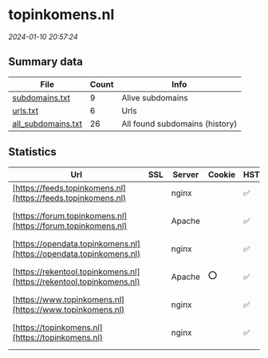 # topinkomens.nl
*2024-01-10 20:57:24*
## Summary data
| File       | Count | Info |
|------------|-------|------|
|[subdomains.txt](/data/topinkomens.nl/subdomains.txt)|9|Alive subdomains|
|[urls.txt](/data/topinkomens.nl/urls.txt)|6|Urls|
|[all_subdomains.txt](/data/topinkomens.nl/all_subdomains.txt)|26|All found subdomains (history)|
## Statistics
| Url | SSL | Server | Cookie | HSTS | CSP | XFO | XXP | RP | Tech |Title |
|------------|-------|------|------|------|------|------|------|------|------|------|
|[https://feeds.topinkomens.nl](https://feeds.topinkomens.nl)| |nginx| |:white_check_mark: | |:white_check_mark: |:white_check_mark: |:white_check_mark: |HSTS Nginx||
|[https://forum.topinkomens.nl](https://forum.topinkomens.nl)| |Apache| |:white_check_mark: |:white_check_mark: |:white_check_mark: |:white_check_mark: |Apache HTTP Serv...|Forum | Topinkom...|
|[https://opendata.topinkomens.nl](https://opendata.topinkomens.nl)| |nginx| |:white_check_mark: | |:white_check_mark: |:white_check_mark: |:white_check_mark: |HSTS Nginx||
|[https://rekentool.topinkomens.nl](https://rekentool.topinkomens.nl)| |Apache|:o: |:white_check_mark: |:warning: |:white_check_mark: | |:white_check_mark: |Apache HTTP Serv...|Introductie | Re...|
|[https://www.topinkomens.nl](https://www.topinkomens.nl)| |nginx| |:white_check_mark: |:warning: |:white_check_mark: |:white_check_mark: |:white_check_mark: |Bloomreach HSTS...|Home | Topinkome...|
|[https://topinkomens.nl](https://topinkomens.nl)| |nginx| |:white_check_mark: |:warning: |:white_check_mark: |:white_check_mark: |:white_check_mark: |HSTS Nginx|301 Moved Perman...|